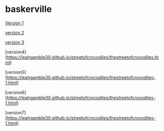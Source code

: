 # baskerville

[Version 1](https://leahgamble30.github.io/streetofcrocodiles/thestreetofcrocodiles.html)

[version 2](https://leahgamble30.github.io/streetofcrocodiles/thestreetofcrocodiles.html)

[version 3](https://leahgamble30.github.io/streetofcrocodiles/thestreetofcrocodiles.html)

[version4] (https://leahgamble30.github.io/streetofcrocodiles/thestreetofcrocodiles.html)

[version5] (https://leahgamble30.github.io/streetofcrocodiles/thestreetofcrocodiles-1.html)

[version6] (https://leahgamble30.github.io/streetofcrocodiles/thestreetofcrocodiles-1.html)

[version7] (https://leahgamble30.github.io/streetofcrocodiles/thestreetofcrocodiles-1.html)